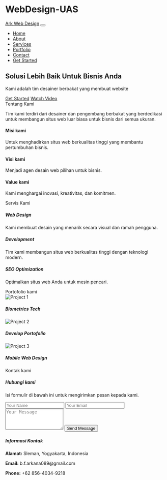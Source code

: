 # WebDesign-UAS
<!DOCTYPE html>
<html lang="en">
<head>
  <meta charset="UTF-8">
  <meta name="viewport" content="width=device-width, initial-scale=1.0">
  <title>Ark Web Design</title>
  <link href="https://cdn.jsdelivr.net/npm/bootstrap@5.3.0-alpha1/dist/css/bootstrap.min.css" rel="stylesheet">
  <link rel="stylesheet" href="style.css"> 
</head>
<body>

<!-- Navbar -->
<nav class="navbar navbar-expand-lg navbar-dark bg-dark">
  <div class="container">
    <a class="navbar-brand" href="#">Ark Web Design</a>
    <button class="navbar-toggler" type="button" data-bs-toggle="collapse" data-bs-target="#navbarNav" aria-controls="navbarNav" aria-expanded="false" aria-label="Toggle navigation">
      <span class="navbar-toggler-icon"></span>
    </button>
    <div class="collapse navbar-collapse" id="navbarNav">
      <ul class="navbar-nav ms-auto">
        <li class="nav-item"><a class="nav-link" href="#home">Home</a></li>
        <li class="nav-item"><a class="nav-link" href="#about">About</a></li>
        <li class="nav-item"><a class="nav-link" href="#services">Services</a></li>
        <li class="nav-item"><a class="nav-link" href="#portfolio">Portfolio</a></li>
        <li class="nav-item"><a class="nav-link" href="#contact">Contact</a></li>
        <li class="nav-item"><a class="btn btn-outline-primary ms-3" href="#">Get Started</a></li>
      </ul>
    </div>
  </div>
</nav>

<!-- Hero Section (Home) -->
<section id="home" class="hero">
  <div class="container">
    <h1>Solusi Lebih Baik Untuk Bisnis Anda</h1>
    <p>Kami adalah tim desainer berbakat yang membuat website</p>
    <div class="d-flex justify-content-center mt-4">
      <a href="#" class="btn btn-primary me-3">Get Started</a>
      <a href="#" class="btn btn-outline-light">Watch Video</a>
    </div>
  </div>
</section>

<!-- About Section -->
<section id="about" class="py-5">
  <div class="container">
    <div class="section-title">Tentang Kami</div>
    <p class="text-center">Tim kami terdiri dari desainer dan pengembang berbakat yang berdedikasi untuk membangun situs web luar biasa untuk bisnis dari semua ukuran.</p>
    <div class="row text-center mt-4">
      <div class="col-md-4">
        <h4>Misi kami</h4>
        <p>Untuk menghadirkan situs web berkualitas tinggi yang membantu pertumbuhan bisnis.</p>
      </div>
      <div class="col-md-4">
        <h4>Visi kami</h4>
        <p>Menjadi agen desain web pilihan untuk bisnis.</p>
      </div>
      <div class="col-md-4">
        <h4>Value kami</h4>
        <p>Kami menghargai inovasi, kreativitas, dan komitmen.</p>
      </div>
    </div>
  </div>
</section>

<!-- Services Section -->
<section id="services" class="bg-light py-5">
  <div class="container">
    <div class="section-title">Servis Kami</div>
    <div class="row">
      <div class="col-md-4 text-center">
        <div class="p-4 bg-white rounded shadow">
          <h5>Web Design</h5>
          <p>Kami membuat desain yang menarik secara visual dan ramah pengguna.</p>
        </div>
      </div>
      <div class="col-md-4 text-center">
        <div class="p-4 bg-white rounded shadow">
          <h5>Development</h5>
          <p>Tim kami membangun situs web berkualitas tinggi dengan teknologi modern.</p>
        </div>
      </div>
      <div class="col-md-4 text-center">
        <div class="p-4 bg-white rounded shadow">
          <h5>SEO Optimization</h5>
          <p>Optimalkan situs web Anda untuk mesin pencari.</p>
        </div>
      </div>
    </div>
  </div>
</section>

<!-- Portfolio Section -->
<section id="portfolio" class="py-5">
  <div class="container">
    <div class="section-title">Portofolio kami</div>
    <div class="row">
      <div class="col-md-4 portfolio-item">
        <img src="https://thomasdigital.com/wp-content/uploads/2022/06/Aratek.jpg" class="img-fluid" alt="Project 1">
        <h5 class="text-center mt-2">Biometrics Tech</h5>
      </div>
      <div class="col-md-4 portfolio-item">
        <img src="https://xdguru.b-cdn.net/wp-content/uploads/2020/01/developer-portfolio-xd-template.jpg" class="img-fluid" alt="Project 2">
        <h5 class="text-center mt-2">Develop Portofolio</h5>
      </div>
      <div class="col-md-4 portfolio-item">
        <img src="https://blog.tubikstudio.com/wp-content/uploads/2024/08/home-care-service-app-design-tubik.jpg" class="img-fluid" alt="Project 3">
        <h5 class="text-center mt-2">Mobile Web Design</h5>
      </div>
    </div>
  </div>
</section>

<!-- Contact Section -->
<section id="contact" class="py-5">
  <div class="container">
    <div class="section-title">Kontak kami</div>
    <div class="row">
      <div class="col-md-6">
        <h5>Hubungi kami</h5>
        <p>Isi formulir di bawah ini untuk mengirimkan pesan kepada kami.</p>
        <form class="contact-form">
          <input type="text" class="form-control" placeholder="Your Name">
          <input type="email" class="form-control" placeholder="Your Email">
          <textarea class="form-control" rows="4" placeholder="Your Message"></textarea>
          <button type="submit" class="btn btn-primary mt-3">Send Message</button>
        </form>
      </div>
      <div class="col-md-6">
        <h5>Informasi Kontak</h5>
        <p><strong>Alamat:</strong> Sleman, Yogyakarta, Indonesia</p>
        <p><strong>Email:</strong> b.f.arkana089@gmail.com</p>
        <p><strong>Phone:</strong> +62 856-4034-9218</p>
      </div>
    </div>
  </div>
</section>

<script src="https://cdn.jsdelivr.net/npm/bootstrap@5.3.0-alpha1/dist/js/bootstrap.bundle.min.js"></script>
</body>
</html>





